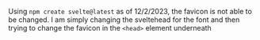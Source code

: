 Using `npm create svelte@latest` as of 12/2/2023, the favicon is not able to be changed. I am simply changing the sveltehead for the font and then trying to change the favicon in the `<head>` element underneath
